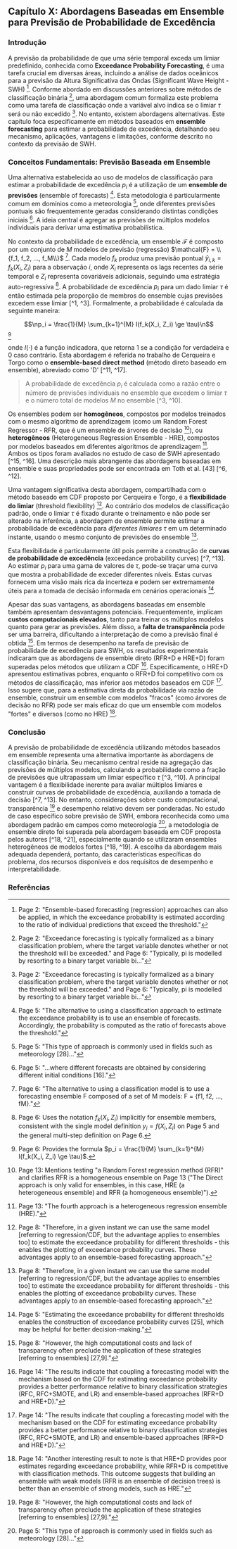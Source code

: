 ## Capítulo X: Abordagens Baseadas em Ensemble para Previsão de Probabilidade de Excedência

### Introdução

A previsão da probabilidade de que uma série temporal exceda um limiar predefinido, conhecida como **Exceedance Probability Forecasting**, é uma tarefa crucial em diversas áreas, incluindo a análise de dados oceânicos para a previsão da Altura Significativa das Ondas (Significant Wave Height - SWH) [^1]. Conforme abordado em discussões anteriores sobre métodos de classificação binária [^2], uma abordagem comum formaliza este problema como uma tarefa de classificação onde a variável alvo indica se o limiar $\tau$ será ou não excedido [^2]. No entanto, existem abordagens alternativas. Este capítulo foca especificamente em métodos baseados em **ensemble forecasting** para estimar a probabilidade de excedência, detalhando seu mecanismo, aplicações, vantagens e limitações, conforme descrito no contexto da previsão de SWH.

### Conceitos Fundamentais: Previsão Baseada em Ensemble

Uma alternativa estabelecida ao uso de modelos de classificação para estimar a probabilidade de excedência $p_i$ é a utilização de um **ensemble de previsões** (ensemble of forecasts) [^3]. Esta metodologia é particularmente comum em domínios como a meteorologia [^4], onde diferentes previsões pontuais são frequentemente geradas considerando distintas condições iniciais [^5]. A ideia central é agregar as previsões de múltiplos modelos individuais para derivar uma estimativa probabilística.

No contexto da probabilidade de excedência, um ensemble $\mathcal{F}$ é composto por um conjunto de $M$ modelos de previsão (regressão) $\mathcal{F} = \\{f_1, f_2, ..., f_M\\}$ [^8]. Cada modelo $f_k$ produz uma previsão pontual $\hat{y}_{i,k} = f_k(X_i, Z_i)$ para a observação $i$, onde $X_i$ representa os lags recentes da série temporal e $Z_i$ representa covariáveis adicionais, seguindo uma estratégia auto-regressiva [^9]. A probabilidade de excedência $p_i$ para um dado limiar $\tau$ é então estimada pela proporção de membros do ensemble cujas previsões excedem esse limiar [^1, ^3]. Formalmente, a probabilidade é calculada da seguinte maneira:

$$\np_i = \frac{1}{M} \sum_{k=1}^{M} I(f_k(X_i, Z_i) \ge \tau)\n$$ [^10]

onde $I(\cdot)$ é a função indicadora, que retorna 1 se a condição for verdadeira e 0 caso contrário. Esta abordagem é referida no trabalho de Cerqueira e Torgo como o **ensemble-based direct method** (método direto baseado em ensemble), abreviado como \'D\' [^11, ^17].

> A probabilidade de excedência $p_i$ é calculada como a razão entre o número de previsões individuais no ensemble que excedem o limiar $\tau$ e o número total de modelos $M$ no ensemble [^3, ^10].

Os ensembles podem ser **homogêneos**, compostos por modelos treinados com o mesmo algoritmo de aprendizagem (como um Random Forest Regressor - RFR, que é um ensemble de árvores de decisão [^16]), ou **heterogêneos** (Heterogeneous Regression Ensemble - HRE), compostos por modelos baseados em diferentes algoritmos de aprendizagem [^15]. Ambos os tipos foram avaliados no estudo de caso de SWH apresentado [^15, ^16]. Uma descrição mais abrangente das abordagens baseadas em ensemble e suas propriedades pode ser encontrada em Toth et al. [43] [^6, ^12].

Uma vantagem significativa desta abordagem, compartilhada com o método baseado em CDF proposto por Cerqueira e Torgo, é a **flexibilidade do limiar** (threshold flexibility) [^13]. Ao contrário dos modelos de classificação padrão, onde o limiar $\tau$ é fixado durante o treinamento e não pode ser alterado na inferência, a abordagem de ensemble permite estimar a probabilidade de excedência para *diferentes limiares* $\tau$ em um determinado instante, usando o mesmo conjunto de previsões do ensemble [^13].

Esta flexibilidade é particularmente útil pois permite a construção de **curvas de probabilidade de excedência** (exceedance probability curves) [^7, ^13]. Ao estimar $p_i$ para uma gama de valores de $\tau$, pode-se traçar uma curva que mostra a probabilidade de exceder diferentes níveis. Estas curvas fornecem uma visão mais rica da incerteza e podem ser extremamente úteis para a tomada de decisão informada em cenários operacionais [^7].

Apesar das suas vantagens, as abordagens baseadas em ensemble também apresentam desvantagens potenciais. Frequentemente, implicam **custos computacionais elevados**, tanto para treinar os múltiplos modelos quanto para gerar as previsões. Além disso, a **falta de transparência** pode ser uma barreira, dificultando a interpretação de como a previsão final é obtida [^14]. Em termos de desempenho na tarefa de previsão de probabilidade de excedência para SWH, os resultados experimentais indicaram que as abordagens de ensemble direto (RFR+D e HRE+D) foram superadas pelos métodos que utilizam a CDF [^18]. Especificamente, o HRE+D apresentou estimativas pobres, enquanto o RFR+D foi competitivo com os métodos de classificação, mas inferior aos métodos baseados em CDF [^18]. Isso sugere que, para a estimativa direta da probabilidade via razão de ensemble, construir um ensemble com modelos "fracos" (como árvores de decisão no RFR) pode ser mais eficaz do que um ensemble com modelos "fortes" e diversos (como no HRE) [^19].

### Conclusão

A previsão de probabilidade de excedência utilizando métodos baseados em ensemble representa uma alternativa importante às abordagens de classificação binária. Seu mecanismo central reside na agregação das previsões de múltiplos modelos, calculando a probabilidade como a fração de previsões que ultrapassam um limiar específico $\tau$ [^3, ^10]. A principal vantagem é a flexibilidade inerente para avaliar múltiplos limiares e construir curvas de probabilidade de excedência, auxiliando a tomada de decisão [^7, ^13]. No entanto, considerações sobre custo computacional, transparência [^14] e desempenho relativo devem ser ponderadas. No estudo de caso específico sobre previsão de SWH, embora reconhecida como uma abordagem padrão em campos como meteorologia [^4], a metodologia de ensemble direto foi superada pela abordagem baseada em CDF proposta pelos autores [^18, ^21], especialmente quando se utilizaram ensembles heterogêneos de modelos fortes [^18, ^19]. A escolha da abordagem mais adequada dependerá, portanto, das características específicas do problema, dos recursos disponíveis e dos requisitos de desempenho e interpretabilidade.

### Referências

[^1]: Page 2: "Ensemble-based forecasting (regression) approaches can also be applied, in which the exceedance probability is estimated according to the ratio of individual predictions that exceed the threshold."
[^2]: Page 2: "Exceedance forecasting is typically formalized as a binary classification problem, where the target variable denotes whether or not the threshold will be exceeded." and Page 6: "Typically, pi is modelled by resorting to a binary target variable bi..."
[^3]: Page 5: "The alternative to using a classification approach to estimate the exceedance probability is to use an ensemble of forecasts. Accordingly, the probability is computed as the ratio of forecasts above the threshold."
[^4]: Page 5: "This type of approach is commonly used in fields such as meteorology [28]..."
[^5]: Page 5: "...where different forecasts are obtained by considering different initial conditions [16]."
[^6]: Page 5: "Toth et al. [43] provide a comprehensive description of ensemble-based approaches listing their main properties."
[^7]: Page 5: "Estimating the exceedance probability for different thresholds enables the construction of exceedance probability curves [25], which may be helpful for better decision-making."
[^8]: Page 6: "The alternative to using a classification model is to use a forecasting ensemble F composed of a set of M models: F = {f1, f2, ..., fM}."
[^9]: Page 6: Uses the notation $f_k(X_i, Z_i)$ implicitly for ensemble members, consistent with the single model definition $y_i = f(X_i, Z_i)$ on Page 5 and the general multi-step definition on Page 6.
[^10]: Page 6: Provides the formula $p_i = \frac{1}{M} \sum_{k=1}^{M} I(f_k(X_i, Z_i) \ge \tau)$.
[^11]: Page 6: "Hereafter, we will refer to this approach as an ensemble-based direct method for exceedance probability."
[^12]: Page 6: "Ensemble-based approaches are commonly used in some fields related to environmental science, for example, meteorology or hydrology [43]."
[^13]: Page 8: "Therefore, in a given instant we can use the same model [referring to regression/CDF, but the advantage applies to ensembles too] to estimate the exceedance probability for different thresholds - this enables the plotting of exceedance probability curves. These advantages apply to an ensemble-based forecasting approach."
[^14]: Page 8: "However, the high computational costs and lack of transparency often preclude the application of these strategies [referring to ensembles] [27,9]."
[^15]: Page 13: "The fourth approach is a heterogeneous regression ensemble (HRE)."
[^16]: Page 13: Mentions testing "a Random Forest regression method (RFR)" and clarifies RFR is a homogeneous ensemble on Page 13 ("The Direct approach is only valid for ensembles, in this case, HRE (a heterogeneous ensemble) and RFR (a homogeneous ensemble)").
[^17]: Page 13: "The first is a Direct (abbreviated as D) approach: the exceedance probability p is computed according to the ratio of ensemble members which predicts a value above the threshold T."
[^18]: Page 14: "The results indicate that coupling a forecasting model with the mechanism based on the CDF for estimating exceedance probability provides a better performance relative to binary classification strategies (RFC, RFC+SMOTE, and LR) and ensemble-based approaches (RFR+D and HRE+D)."
[^19]: Page 14: "Another interesting result to note is that HRE+D provides poor estimates regarding exceedance probability, while RFR+D is competitive with classification methods. This outcome suggests that building an ensemble with weak models (RFR is an ensemble of decision trees) is better than an ensemble of strong models, such as HRE."
[^20]: Page 17: "Besides, a heterogeneous regression ensemble (HRE), whose members are trained with several different learning algorithms, did not provide better exceedance probability estimations than a Random Forest (RFR)." (Note: This comparison might be between HRE+CDF and RFR+CDF based on context, but reflects the relative power of the base ensembles).
[^21]: Page 18: "The experiments carried out suggest that the proposed approach, coupled with a forecasting model based on deep learning, leads to better performance than a binary probabilistic classifier or an ensemble of forecasts."

<!-- END -->
